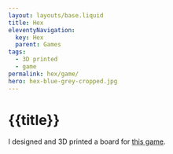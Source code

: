 ```yaml
---
layout: layouts/base.liquid
title: Hex
eleventyNavigation:
  key: Hex
  parent: Games
tags:
  - 3D printed
  - game
permalink: hex/game/
hero: hex-blue-grey-cropped.jpg 
---
```

# {{title}}

I designed and 3D printed a board for [this game](https://en.wikipedia.org/wiki/Hex_(board_game)).
